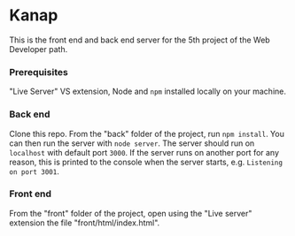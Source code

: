 # Kanap #

This is the front end and back end server for the 5th project of the Web Developer path.

### Prerequisites ###
"Live Server" VS extension,
Node and `npm` installed locally on your machine.

### Back end ###

Clone this repo. From the "back" folder of the project, run `npm install`. You 
can then run the server with `node server`. 
The server should run on `localhost` with default port `3000`. If the
server runs on another port for any reason, this is printed to the
console when the server starts, e.g. `Listening on port 3001`.

### Front end ###

From the "front" folder of the project, open using the "Live server" extension the file "front/html/index.html".
